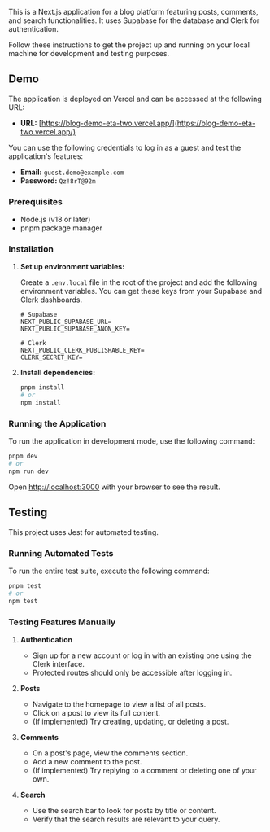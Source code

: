 This is a Next.js application for a blog platform featuring posts, comments, and search functionalities. It uses Supabase for the database and Clerk for authentication.

Follow these instructions to get the project up and running on your local machine for development and testing purposes.

## Demo

The application is deployed on Vercel and can be accessed at the following URL:

- **URL:** [https://blog-demo-eta-two.vercel.app/](https://blog-demo-eta-two.vercel.app/)

You can use the following credentials to log in as a guest and test the application's features:

- **Email:** `guest.demo@example.com`
- **Password:** `Qz!8rT@92m`

### Prerequisites

- Node.js (v18 or later)
- pnpm package manager

### Installation

1.  **Set up environment variables:**

    Create a `.env.local` file in the root of the project and add the following environment variables. You can get these keys from your Supabase and Clerk dashboards.

    ```
    # Supabase
    NEXT_PUBLIC_SUPABASE_URL=
    NEXT_PUBLIC_SUPABASE_ANON_KEY=

    # Clerk
    NEXT_PUBLIC_CLERK_PUBLISHABLE_KEY=
    CLERK_SECRET_KEY=
    ```

2.  **Install dependencies:**

    ```bash
    pnpm install
    # or
    npm install
    ```

### Running the Application

To run the application in development mode, use the following command:

```bash
pnpm dev
# or
npm run dev
```

Open [http://localhost:3000](http://localhost:3000) with your browser to see the result.

## Testing

This project uses Jest for automated testing.

### Running Automated Tests

To run the entire test suite, execute the following command:

```bash
pnpm test
# or
npm test
```

### Testing Features Manually

1.  **Authentication**

    - Sign up for a new account or log in with an existing one using the Clerk interface.
    - Protected routes should only be accessible after logging in.

2.  **Posts**

    - Navigate to the homepage to view a list of all posts.
    - Click on a post to view its full content.
    - (If implemented) Try creating, updating, or deleting a post.

3.  **Comments**

    - On a post's page, view the comments section.
    - Add a new comment to the post.
    - (If implemented) Try replying to a comment or deleting one of your own.

4.  **Search**
    - Use the search bar to look for posts by title or content.
    - Verify that the search results are relevant to your query.

